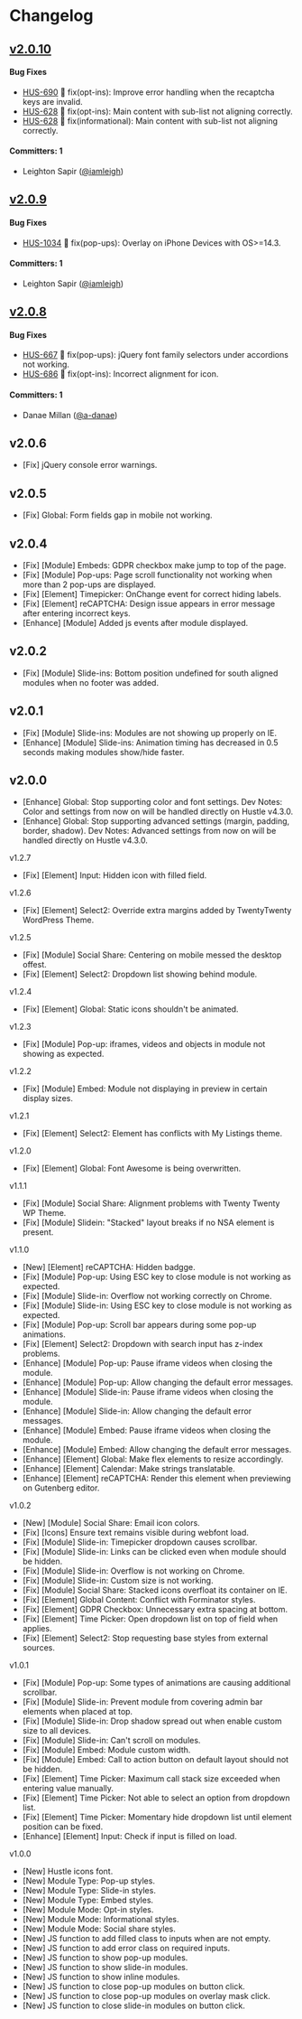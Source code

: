 # Changelog

## [v2.0.10](https://github.com/wpmudev/shared-ui/releases/tag/v2.10.11)

#### Bug Fixes
- [HUS-690](https://incsub.atlassian.net/browse/HUS-690) 🐛 fix(opt-ins): Improve error handling when the recaptcha keys are invalid.
- [HUS-628](https://incsub.atlassian.net/browse/HUS-628) 🐛 fix(opt-ins): Main content with sub-list not aligning correctly.
- [HUS-628](https://incsub.atlassian.net/browse/HUS-628) 🐛 fix(informational): Main content with sub-list not aligning correctly.

#### Committers: 1
- Leighton Sapir ([@iamleigh](https://github.com/iamleigh))

## [v2.0.9](https://github.com/wpmudev/shared-ui/releases/tag/v2.10.9)

#### Bug Fixes
- [HUS-1034](https://incsub.atlassian.net/browse/HUS-1034) 🐛 fix(pop-ups): Overlay on iPhone Devices with OS>=14.3.

#### Committers: 1
- Leighton Sapir ([@iamleigh](https://github.com/iamleigh))

## [v2.0.8](https://github.com/wpmudev/shared-ui/releases/tag/v2.10.8)

#### Bug Fixes
- [HUS-667](https://incsub.atlassian.net/browse/HUS-667) 🐛 fix(pop-ups): jQuery font family selectors under accordions not working.
- [HUS-686](https://incsub.atlassian.net/browse/HUS-686) 🐛 fix(opt-ins): Incorrect alignment for icon.

#### Committers: 1
- Danae Millan ([@a-danae](https://github.com/a-danae))

## v2.0.6
- [Fix] jQuery console error warnings.


## v2.0.5
- [Fix] Global: Form fields gap in mobile not working.


## v2.0.4
- [Fix] [Module] Embeds: GDPR checkbox make jump to top of the page.
- [Fix] [Module] Pop-ups: Page scroll functionality not working when more than 2 pop-ups are displayed.
- [Fix] [Element] Timepicker: OnChange event for correct hiding labels.
- [Fix] [Element] reCAPTCHA: Design issue appears in error message after entering incorrect keys.
- [Enhance] [Module] Added js events after module displayed.


## v2.0.2
- [Fix] [Module] Slide-ins: Bottom position undefined for south aligned modules when no footer was added.


## v2.0.1
- [Fix]     [Module] Slide-ins: Modules are not showing up properly on IE.
- [Enhance] [Module] Slide-ins: Animation timing has decreased in 0.5 seconds making modules show/hide faster.


## v2.0.0
- [Enhance] Global: Stop supporting color and font settings.
			Dev Notes: Color and settings from now on will be handled directly on
			Hustle v4.3.0.
- [Enhance] Global: Stop supporting advanced settings (margin, padding, border, shadow).
			Dev Notes: Advanced settings from now on will be handled directly on
			Hustle v4.3.0.


v1.2.7
- [Fix] [Element] Input: Hidden icon with filled field.


v1.2.6
- [Fix] [Element] Select2: Override extra margins added by TwentyTwenty WordPress Theme.


v1.2.5
- [Fix] [Module] Social Share: Centering on mobile messed the desktop offest.
- [Fix] [Element] Select2: Dropdown list showing behind module.


v1.2.4
- [Fix] [Element] Global: Static icons shouldn't be animated.


v1.2.3
- [Fix] [Module] Pop-up: iframes, videos and objects in module not showing as expected.


v1.2.2
- [Fix] [Module] Embed: Module not displaying in preview in certain display sizes.


v1.2.1
- [Fix] [Element] Select2: Element has conflicts with My Listings theme.


v1.2.0
- [Fix] [Element] Global: Font Awesome is being overwritten.


v1.1.1
- [Fix] [Module] Social Share: Alignment problems with Twenty Twenty WP Theme.
- [Fix] [Module] Slidein: "Stacked" layout breaks if no NSA element is present.


v1.1.0
- [New]     [Element] reCAPTCHA: Hidden badgge.
- [Fix]     [Module]  Pop-up: Using ESC key to close module is not working as expected.
- [Fix]     [Module]  Slide-in: Overflow not working correctly on Chrome.
- [Fix]     [Module]  Slide-in: Using ESC key to close module is not working as expected.
- [Fix]     [Module]  Pop-up: Scroll bar appears during some pop-up animations.
- [Fix]     [Element] Select2: Dropdown with search input has z-index problems.
- [Enhance] [Module]  Pop-up: Pause iframe videos when closing the module.
- [Enhance] [Module]  Pop-up: Allow changing the default error messages.
- [Enhance] [Module]  Slide-in: Pause iframe videos when closing the module.
- [Enhance] [Module]  Slide-in: Allow changing the default error messages.
- [Enhance] [Module]  Embed: Pause iframe videos when closing the module.
- [Enhance] [Module]  Embed: Allow changing the default error messages.
- [Enhance] [Element] Global: Make flex elements to resize accordingly.
- [Enhance] [Element] Calendar: Make strings translatable.
- [Enhance] [Element] reCAPTCHA: Render this element when previewing on Gutenberg editor.


v1.0.2
- [New] [Module]  Social Share: Email icon colors.
- [Fix] [Icons]   Ensure text remains visible during webfont load.
- [Fix] [Module]  Slide-in: Timepicker dropdown causes scrollbar.
- [Fix] [Module]  Slide-in: Links can be clicked even when module should be hidden.
- [Fix] [Module]  Slide-in: Overflow is not working on Chrome.
- [Fix] [Module]  Slide-in: Custom size is not working.
- [Fix] [Module]  Social Share: Stacked icons overfloat its container on IE.
- [Fix] [Element] Global Content: Conflict with Forminator styles.
- [Fix] [Element] GDPR Checkbox: Unnecessary extra spacing at bottom.
- [Fix] [Element] Time Picker: Open dropdown list on top of field when applies.
- [Fix] [Element] Select2: Stop requesting base styles from external sources.


v1.0.1
- [Fix]     [Module]  Pop-up: Some types of animations are causing additional scrollbar.
- [Fix]     [Module]  Slide-in: Prevent module from covering admin bar elements when placed at top.
- [Fix]     [Module]  Slide-in: Drop shadow spread out when enable custom size to all devices.
- [Fix]     [Module]  Slide-in: Can't scroll on modules.
- [Fix]     [Module]  Embed: Module custom width.
- [Fix]     [Module]  Embed: Call to action button on default layout should not be hidden.
- [Fix]     [Element] Time Picker: Maximum call stack size exceeded when entering value manually.
- [Fix]     [Element] Time Picker: Not able to select an option from dropdown list.
- [Fix]     [Element] Time Picker: Momentary hide dropdown list until element position can be fixed.
- [Enhance] [Element] Input: Check if input is filled on load.


v1.0.0
- [New] Hustle icons font.
- [New] Module Type: Pop-up styles.
- [New] Module Type: Slide-in styles.
- [New] Module Type: Embed styles.
- [New] Module Mode: Opt-in styles.
- [New] Module Mode: Informational styles.
- [New] Module Mode: Social share styles.
- [New] JS function to add filled class to inputs when are not empty.
- [New] JS function to add error class on required inputs.
- [New] JS function to show pop-up modules.
- [New] JS function to show slide-in modules.
- [New] JS function to show inline modules.
- [New] JS function to close pop-up modules on button click.
- [New] JS function to close pop-up modules on overlay mask click.
- [New] JS function to close slide-in modules on button click.
